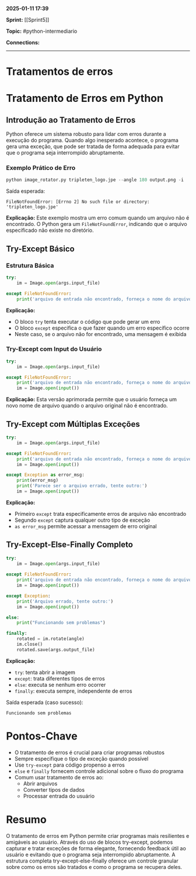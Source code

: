 
**2025-01-11 17:39**

**Sprint:** [[Sprint5]]

**Topic:** #python-intermediario 

**Connections:** 

---
# **Tratamentos de erros**

# Tratamento de Erros em Python

## Introdução ao Tratamento de Erros
Python oferece um sistema robusto para lidar com erros durante a execução do programa. Quando algo inesperado acontece, o programa gera uma exceção, que pode ser tratada de forma adequada para evitar que o programa seja interrompido abruptamente.

### Exemplo Prático de Erro
```python
python image_rotator.py tripleten_logo.jpe --angle 180 output.png -i
```
Saída esperada:
```
FileNotFoundError: [Errno 2] No such file or directory: 'tripleten_logo.jpe'
```

**Explicação:** Este exemplo mostra um erro comum quando um arquivo não é encontrado. O Python gera um `FileNotFoundError`, indicando que o arquivo especificado não existe no diretório.

## Try-Except Básico

### Estrutura Básica
```python
try:
    im = Image.open(args.input_file)

except FileNotFoundError:
    print('arquivo de entrada não encontrado, forneça o nome do arquivo correto:')
```

**Explicação:** 
- O bloco `try` tenta executar o código que pode gerar um erro
- O bloco `except` especifica o que fazer quando um erro específico ocorre
- Neste caso, se o arquivo não for encontrado, uma mensagem é exibida

### Try-Except com Input do Usuário
```python
try:
    im = Image.open(args.input_file)

except FileNotFoundError:
    print('arquivo de entrada não encontrado, forneça o nome do arquivo correto:')
    im = Image.open(input())
```

**Explicação:** Esta versão aprimorada permite que o usuário forneça um novo nome de arquivo quando o arquivo original não é encontrado.

## Try-Except com Múltiplas Exceções

```python
try:
    im = Image.open(args.input_file)

except FileNotFoundError:
    print('arquivo de entrada não encontrado, forneça o nome do arquivo correto:')
    im = Image.open(input())

except Exception as error_msg:
    print(error_msg)
    print('Parece ser o arquivo errado, tente outro:')
    im = Image.open(input())
```

**Explicação:** 
- Primeiro `except` trata especificamente erros de arquivo não encontrado
- Segundo `except` captura qualquer outro tipo de exceção
- `as error_msg` permite acessar a mensagem de erro original

## Try-Except-Else-Finally Completo

```python
try:
    im = Image.open(args.input_file)
    
except FileNotFoundError:
    print('arquivo de entrada não encontrado, forneça o nome do arquivo correto:')
    im = Image.open(input())

except Exception:
    print('Arquivo errado, tente outro:')
    im = Image.open(input())

else:
    print("Funcionando sem problemas")

finally:
    rotated = im.rotate(angle)
    im.close() 
    rotated.save(args.output_file)
```

**Explicação:**
- `try`: tenta abrir a imagem
- `except`: trata diferentes tipos de erros
- `else`: executa se nenhum erro ocorrer
- `finally`: executa sempre, independente de erros

Saída esperada (caso sucesso):
```
Funcionando sem problemas
```

# Pontos-Chave
- O tratamento de erros é crucial para criar programas robustos
- Sempre especifique o tipo de exceção quando possível
- Use `try-except` para código propenso a erros
- `else` e `finally` fornecem controle adicional sobre o fluxo do programa
- Comum usar tratamento de erros ao:
  - Abrir arquivos
  - Converter tipos de dados
  - Processar entrada do usuário

# Resumo
O tratamento de erros em Python permite criar programas mais resilientes e amigáveis ao usuário. Através do uso de blocos try-except, podemos capturar e tratar exceções de forma elegante, fornecendo feedback útil ao usuário e evitando que o programa seja interrompido abruptamente. A estrutura completa try-except-else-finally oferece um controle granular sobre como os erros são tratados e como o programa se recupera deles.










